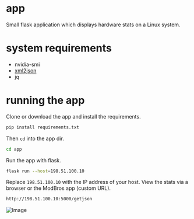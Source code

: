 # app
Small flask application which displays hardware stats on a Linux system.

# system requirements
- nvidia-smi
- [xml2json](https://github.com/Cheedoong/xml2json)
- jq

# running the app

Clone or download the app and install the requirements.

```sh
pip install requirements.txt
```

Then `cd` into the app dir.

```sh
cd app
```

Run the app with flask.

```sh
flask run --host=198.51.100.10
```

Replace `198.51.100.10` with the IP address of your host.
View the stats via a browser or the ModBros app (custom URL).

```sh
http://198.51.100.10:5000/getjson
```

<img src="https://i.imgur.com/EpJ7wxP.png" alt="Image"/>